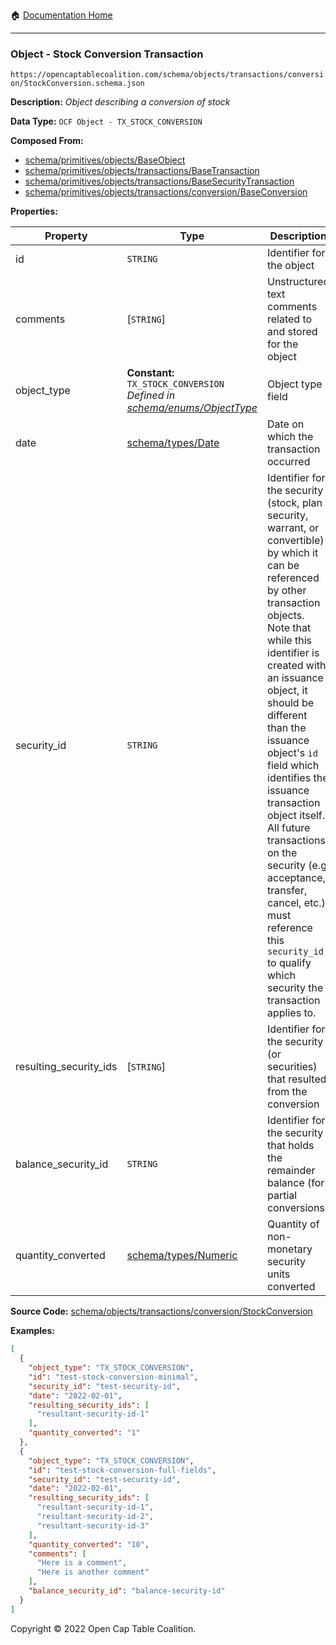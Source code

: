 :house: [Documentation Home](/README.md)

---

### Object - Stock Conversion Transaction

`https://opencaptablecoalition.com/schema/objects/transactions/conversion/StockConversion.schema.json`

**Description:** _Object describing a conversion of stock_

**Data Type:** `OCF Object - TX_STOCK_CONVERSION`

**Composed From:**

- [schema/primitives/objects/BaseObject](/docs/schema/primitives/objects/BaseObject.md)
- [schema/primitives/objects/transactions/BaseTransaction](/docs/schema/primitives/objects/transactions/BaseTransaction.md)
- [schema/primitives/objects/transactions/BaseSecurityTransaction](/docs/schema/primitives/objects/transactions/BaseSecurityTransaction.md)
- [schema/primitives/objects/transactions/conversion/BaseConversion](/docs/schema/primitives/objects/transactions/conversion/BaseConversion.md)

**Properties:**

| Property               | Type                                                                                                             | Description                                                                                                                                                                                                                                                                                                                                                                                                                                                                                                 | Required   |
| ---------------------- | ---------------------------------------------------------------------------------------------------------------- | ----------------------------------------------------------------------------------------------------------------------------------------------------------------------------------------------------------------------------------------------------------------------------------------------------------------------------------------------------------------------------------------------------------------------------------------------------------------------------------------------------------- | ---------- |
| id                     | `STRING`                                                                                                         | Identifier for the object                                                                                                                                                                                                                                                                                                                                                                                                                                                                                   | `REQUIRED` |
| comments               | [`STRING`]                                                                                                       | Unstructured text comments related to and stored for the object                                                                                                                                                                                                                                                                                                                                                                                                                                             | -          |
| object_type            | **Constant:** `TX_STOCK_CONVERSION`</br>_Defined in [schema/enums/ObjectType](/docs/schema/enums/ObjectType.md)_ | Object type field                                                                                                                                                                                                                                                                                                                                                                                                                                                                                           | `REQUIRED` |
| date                   | [schema/types/Date](/docs/schema/types/Date.md)                                                                  | Date on which the transaction occurred                                                                                                                                                                                                                                                                                                                                                                                                                                                                      | `REQUIRED` |
| security_id            | `STRING`                                                                                                         | Identifier for the security (stock, plan security, warrant, or convertible) by which it can be referenced by other transaction objects. Note that while this identifier is created with an issuance object, it should be different than the issuance object's `id` field which identifies the issuance transaction object itself. All future transactions on the security (e.g. acceptance, transfer, cancel, etc.) must reference this `security_id` to qualify which security the transaction applies to. | `REQUIRED` |
| resulting_security_ids | [`STRING`]                                                                                                       | Identifier for the security (or securities) that resulted from the conversion                                                                                                                                                                                                                                                                                                                                                                                                                               | `REQUIRED` |
| balance_security_id    | `STRING`                                                                                                         | Identifier for the security that holds the remainder balance (for partial conversions)                                                                                                                                                                                                                                                                                                                                                                                                                      | -          |
| quantity_converted     | [schema/types/Numeric](/docs/schema/types/Numeric.md)                                                            | Quantity of non-monetary security units converted                                                                                                                                                                                                                                                                                                                                                                                                                                                           | `REQUIRED` |

**Source Code:** [schema/objects/transactions/conversion/StockConversion](/schema/objects/transactions/conversion/StockConversion.schema.json)

**Examples:**

```json
[
  {
    "object_type": "TX_STOCK_CONVERSION",
    "id": "test-stock-conversion-minimal",
    "security_id": "test-security-id",
    "date": "2022-02-01",
    "resulting_security_ids": [
      "resultant-security-id-1"
    ],
    "quantity_converted": "1"
  },
  {
    "object_type": "TX_STOCK_CONVERSION",
    "id": "test-stock-conversion-full-fields",
    "security_id": "test-security-id",
    "date": "2022-02-01",
    "resulting_security_ids": [
      "resultant-security-id-1",
      "resultant-security-id-2",
      "resultant-security-id-3"
    ],
    "quantity_converted": "10",
    "comments": [
      "Here is a comment",
      "Here is another comment"
    ],
    "balance_security_id": "balance-security-id"
  }
]
```

Copyright © 2022 Open Cap Table Coalition.
